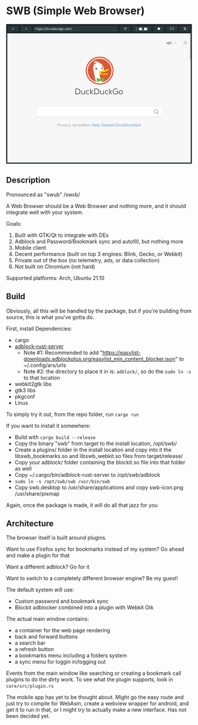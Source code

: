 # SWB (Simple Web Browser)

![Screenshot of Simple Web Browser on i3 (i.e. no menu bar)](./screenshot.png)

## Description

Pronounced as "swub" /swʌb/

A Web Browser should be a Web Browser and nothing more, and it should integrate well with your system.

Goals:
1. Built with GTK/Qt to integrate with DEs
2. Adblock and Password/Bookmark sync and autofill, but nothing more
3. Mobile client
4. Decent performance (built on top 3 engines: Blink, Gecko, or Webkit)
5. Private out of the box (no telemetry, ads, or data collection)
6. Not built on Chromium (not hard)

Supported platforms: Arch, Ubuntu 21.10

## Build

Obviously, all this will be handled by the package, but if you're building from source, this is what you've gotta do.

First, install Dependencies:
- cargo
- [adblock-rust-server](https://github.com/dudik/blockit)
  + Note #1: Recommended to add "https://easylist-downloads.adblockplus.org/easylist_min_content_blocker.json" to ~/.config/ars/urls
  + Note #2: the directory to place it in is: `adblock/`, so do the `sudo ln -s` to that location
- webkit2gtk libs
- gtk3 libs
- pkgconf
- Linux

To simply try it out, from the repo folder, run `cargo run`

If you want to install it somewhere:
- Build with `cargo build --release`
- Copy the binary "swb" from target to the install location, /opt/swb/
- Create a plugins/ folder in the install location and copy into it the libswb_bookmarks.so and libswb_webkit.so files from target/release/
- Copy your adblock/ folder containing the blockit.so file into that folder as well
- Copy ~/.cargo/bin/adblock-rust-server to /opt/swb/adblock
- `sudo ln -s /opt/swb/swb /usr/bin/swb`
- Copy swb.desktop to /usr/share/applications and copy swb-icon.png /usr/share/pixmap

Again, once the package is made, it will do all that jazz for you

## Architecture

The browser itself is built around plugins.

Want to use Firefox sync for bookmarks instead of my system? Go ahead and make a plugin for that

Want a different adblock? Go for it

Want to switch to a completely different browser engine? Be my guest!

The default system will use:
- Custom password and bookmark sync
- Blockit adblocker combined into a plugin with Webkit Gtk

The actual main window contains:
- a container for the web page rendering
- back and forward buttons
- a search bar
- a refresh button
- a bookmarks menu including a folders system
- a sync menu for loggin in/logging out

Events from the main window like searching or creating a bookmark call plugins to do the dirty work. To see what the plugin supports, look in `core/src/plugin.rs`

The mobile app has yet to be thought about. Might go the easy route and just try to compile for WebAsm, create a webview wrapper for android, and get it to run in that, or I might try to actually make a new interface. Has not been decided yet.
